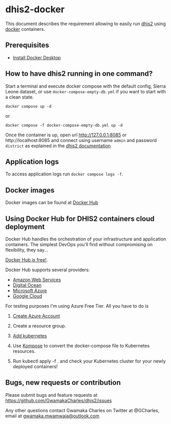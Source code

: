 # dhis2-docker

This document describes the requirement allowing to easily run [dhis2](https://www.dhis2.org/) using [docker](https://www.docker.com/) containers.

## Prerequisites

- [Install Docker Desktop](https://docs.docker.com/desktop/)

## How to have dhis2 running in one command?

Start a terminal and execute docker compose with the default config, Sierra Leone dataset, or use `docker-compose-empty-db.yml` if you want to start with a clean state.

```
docker compose up -d
```

or

```
docker compose -f docker-compose-empty-db.yml up -d
```

Once the container is up, open url http://127.0.0.1:8085 or http://localhost:8085 and connect using username `admin` and password `district` as explained in the [dhis2 documentation](https://www.dhis2.org/doc/snapshot/en/user/html/ch02.html#d5e283)

## Application logs

To access application logs run `docker compose logs -f`.

## Docker images

Docker images can be found at [Docker Hub](https://hub.docker.com/r/dhis2/dhis2-web/ "Docker Hub")

## Using Docker Hub for DHIS2 containers cloud deployment

Docker Hub handles the orchestration of your infrastructure and application containers. The simplest DevOps you'll find without compromising on flexibility, they say...

[Docker Hub is free!](https://hub.docker.com/).

Docker Hub supports several providers:

- [Amazon Web Services](http://aws.amazon.com/ec2/pricing/)
- [Digital Ocean](https://www.digitalocean.com/)
- [Microsoft Azure](https://portal.azure.com/)
- [Google Cloud](https://cloud.google.com/free/)

For testing purposes I'm using Azure Free Tier. All you have to do is

1. [Create Azure Account](https://portal.azure.com/)

2. Create a resource group.

3. [Add kubernetes](https://portal.azure.com/#home)

4. Use [Kompose](https://kompose.io/) to convert the docker-compose file to Kubernetes resources.

5. Run kubectl apply -f . and check your Kubernetes cluster for your newly deployed containers!

## Bugs, new requests or contribution

Please submit bugs and feature requests at https://github.com/GwamakaCharles/dhis2/issues

Any other questions contact Gwamaka Charles on Twitter at @GCharles, email at gwamaka.mwamwaja@outlook.com

